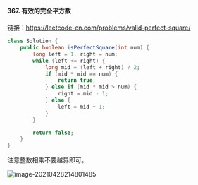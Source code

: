 #### 367. 有效的完全平方数

链接：https://leetcode-cn.com/problems/valid-perfect-square/

```java
class Solution {
    public boolean isPerfectSquare(int num) {
        long left = 1, right = num;
        while (left <= right) {
            long mid = (left + right) / 2;
            if (mid * mid == num) {
                return true;
            } else if (mid * mid > num) {
                right = mid - 1;
            } else {
                left = mid + 1;
            }
        }

        return false;
    }
}
```

注意整数相乘不要越界即可。

![image-20210428214801485](C:\Users\lxp\AppData\Roaming\Typora\typora-user-images\image-20210428214801485.png)